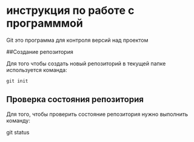 # инструкция по работе с программмой

Git это программа для контроля версий над проектом

##Создание репозитория

Для того чтобы создать новый репозиторий в текущей папке используется команда:

    git init 

 ## Проверка состояния репозитория

 Для того, чтобы проверить состояние репозитория нужно выполнить команду:

 git status
       